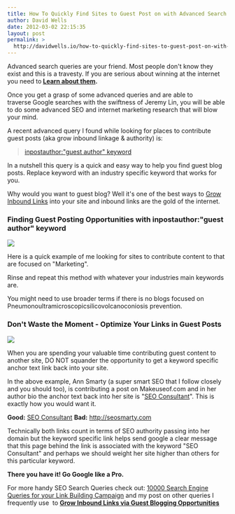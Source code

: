 ```yaml
---
title: How To Quickly Find Sites to Guest Post on with Advanced Search Queries
author: David Wells
date: 2012-03-02 22:15:35
layout: post
permalink: >
  http://davidwells.io/how-to-quickly-find-sites-to-guest-post-on-with-advanced-search-queries/
---
```

Advanced search queries are your friend. Most people don't know they exist and this is a travesty. If you are serious about winning at the internet you need to<strong> <a href="http://mz.cm/Aae4eW">Learn about them</a>.</strong>

Once you get a grasp of some advanced queries and are able to traverse Google searches with the swiftness of Jeremy Lin, you will be able to do some advanced SEO and internet marketing research that will blow your mind.

A recent advanced query I found while looking for places to contribute guest posts (aka grow inbound linkage &amp; authority) is:

> <a href="http://bit.ly/y8MK0z">inpostauthor:"guest author" keyword</a>

In a nutshell this query is a quick and easy way to help you find guest blog posts. Replace keyword with an industry specific keyword that works for you.

Why would you want to guest blog? Well it's one of the best ways to <a href="http://bit.ly/qPp4Nz">Grow Inbound Links</a> into your site and inbound links are the gold of the internet.

<h3>Finding Guest Posting Opportunities with inpostauthor:"guest author" keyword</h3>
<img src="https://s3-us-west-2.amazonaws.com/assets.davidwells.io/legacy/2012/03/Finding_guest_posts_with_inpostauthorguest_author_keyword_in_action.png"/>

Here is a quick example of me looking for sites to contribute content to that are focused on "Marketing".

Rinse and repeat this method with whatever your industries main keywords are.

You might need to use broader terms if there is no blogs focused on Pneumonoultramicroscopicsilicovolcanoconiosis prevention.

<h3>Don't Waste the Moment - Optimize Your Links in Guest Posts</h3>
<div class="StepImage"> <img src="https://s3-us-west-2.amazonaws.com/assets.davidwells.io/legacy/2012/03/Don_t_Waste_the_Moment.png"/></div>


When you are spending your valuable time contributing guest content to another site, DO NOT squander the opportunity to get a keyword specific anchor text link back into your site.

In the above example, Ann Smarty (a super smart SEO that I follow closely and you should too), is contributing a post on Makeuseof.com and in her author bio the anchor text back into her site is "<a href="http://www.seosmarty.com/">SEO Consultant</a>". This is exactly how you would want it.

<strong>Good:</strong> <a href="http://www.seosmarty.com/">SEO Consultant</a>
<strong>Bad:</strong> <a href="http://www.seosmarty.com/">http://seosmarty.com</a>

Technically both links count in terms of SEO authority passing into her domain but the keyword specific link helps send google a clear message that this page behind the link is associated with the keyword "SEO Consultant" and perhaps we should weight her site higher than others for this particular keyword.

<strong>There you have it! Go Google like a Pro.</strong>

For more handy SEO Search Queries check out: <a href="http://bit.ly/xSvYEK">10000 Search Engine Queries for your Link Building Campaign</a> and my post on other queries I frequently use  to <strong><a href=" http://bit.ly/qPp4Nz">Grow Inbound Links via Guest Blogging Opportunities</a></strong>
